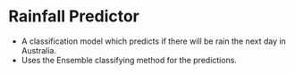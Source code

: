 # Rainfall Predictor
* A classification model which predicts if there will be rain the next day in Australia.
* Uses the Ensemble classifying method for the predictions.
